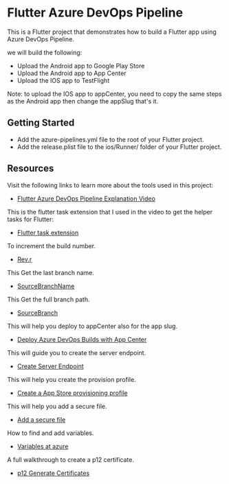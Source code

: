 # Flutter Azure DevOps Pipeline

This is a Flutter project that demonstrates how to build a Flutter app using Azure DevOps Pipeline.

we will build the following:

- Upload the Android app to Google Play Store
- Upload the Android app to App Center
- Upload the IOS app to TestFlight

Note: to upload the IOS app to appCenter, you need to copy the same steps as the Android app then change the appSlug that's it.

## Getting Started

- Add the azure-pipelines.yml file to the root of your Flutter project.
- Add the release.plist file to the ios/Runner/ folder of your Flutter project.

## Resources

Visit the following links to learn more about the tools used in this project:
- [Flutter Azure DevOps Pipeline Explanation Video](https://youtu.be/2GWrg2C5UDQ)

This is the flutter task extension that I used in the video to get the helper tasks for Flutter:
- [Flutter task extension](https://marketplace.visualstudio.com/items?itemName=Hey24sheep.flutter)

To increment the build number.
- [Rev.r](https://learn.microsoft.com/en-us/azure/devops/pipelines/process/run-number?view=azure-devops&tabs=yaml#:~:text=number%20format%20is-,1.0.%24(Rev%3Ar),-%2C%20then%20the%20build)

This Get the last branch name.
- [SourceBranchName](https://learn.microsoft.com/en-us/azure/devops/pipelines/build/variables?view=azure-devops&tabs=yaml#:~:text=Build.SourceBranchName)

This Get the full branch path.
- [SourceBranch](https://learn.microsoft.com/en-us/azure/devops/pipelines/build/variables?view=azure-devops&tabs=yaml#:~:text=Yes-,Build.SourceBranch,-The%20branch%20of)

This will help you deploy to appCenter also for the app slug.
- [Deploy Azure DevOps Builds with App Center](https://learn.microsoft.com/en-us/appcenter/distribution/vsts-deploy)

This will guide you to create the server endpoint.
- [Create Server Endpoint](https://learn.microsoft.com/en-us/azure/devops/pipelines/tasks/reference/app-center-distribute-v3?view=azure-pipelines#:~:text=Inputs-,serverEndpoint,-%2D%20App%20Center)

This will help you create the provision profile.
- [Create a App Store provisioning profile](https://developer.apple.com/help/account/manage-profiles/create-an-app-store-provisioning-profile/)

This will help you add a secure file.
- [Add a secure file](https://learn.microsoft.com/en-us/azure/devops/pipelines/library/secure-files?view=azure-devops)

How to find and add variables.
- [Variables at azure](https://learn.microsoft.com/en-us/azure/devops/pipelines/process/set-secret-variables?view=azure-devops&tabs=yaml%2Cbash)

A full walkthrough to create a p12 certificate.
- [p12 Generate Certificates](https://documentation.onesignal.com/docs/ios-p12-generate-certificates)



